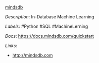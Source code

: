 [mindsdb](https://github.com/mindsdb/mindsdb)

*Description*: In-Database Machine Learning

*Labels*: #Python #SQL #MachineLerning

*Docs*: https://docs.mindsdb.com/quickstart

*Links*:
  - http://mindsdb.com
